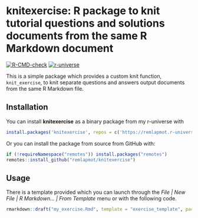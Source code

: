 # knitexercise: R package to knit tutorial questions and solutions documents from the same R Markdown document

<!-- badges: start -->
[![R-CMD-check](https://github.com/remlapmot/knitexercise/actions/workflows/R-CMD-check.yaml/badge.svg)](https://github.com/remlapmot/knitexercise/actions/workflows/R-CMD-check.yaml)
[![r-universe](https://remlapmot.r-universe.dev/badges/knitexercise)](https://remlapmot.r-universe.dev/knitexercise)
<!-- badges: end -->

This is a simple package which provides a custom knit function, `knit_exercise`, to knit separate questions and answers output documents from the same R Markdown file.

## Installation

You can install **knitexercise** as a binary package from my r-universe with

``` r
install.packages('knitexercise', repos = c('https://remlapmot.r-universe.dev', 'https://cloud.r-project.org'))
```

Or you can install the package from source from GitHub with:

``` r
if (!requireNamespace("remotes")) install.packages("remotes")
remotes::install_github("remlapmot/knitexercise")
```

## Usage

There is a template provided which you can launch through the
*File | New File | R Markdown... | From Template* menu or with the following code.

``` r
rmarkdown::draft("my_exercise.Rmd", template = "exercise_template", package = "knitexercise")
```
